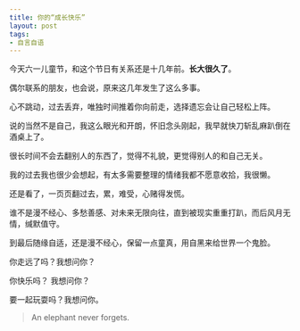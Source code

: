 ```yaml
---
title: 你的“成长快乐”
layout: post
tags:
- 自言自语
---
```


今天六一儿童节，和这个节日有关系还是十几年前。<strong>长大很久了</strong>。

偶尔联系的朋友，也会说，原来这几年发生了这么多事。

心不跳动，过去丢弃，唯独时间推着你向前走，选择遗忘会让自己轻松上阵。

说的当然不是自己，我这么眼光和开朗，怀旧念头刚起，我早就快刀斩乱麻趴倒在酒桌上了。

很长时间不会去翻别人的东西了，觉得不礼貌，更觉得别人的和自己无关。

我的过去我也很少会想起，有太多需要整理的情绪我都不愿意收拾，我很懒。

还是看了，一页页翻过去，累，难受，心赌得发慌。

谁不是漫不经心、多愁善感、对未来无限向往，直到被现实重重打趴，而后风月无情，缄默值守。


到最后随缘自适，还是漫不经心，保留一点童真，用自黑来给世界一个鬼脸。

你走远了吗？我想问你？

你快乐吗？ 我想问你？

要一起玩耍吗？我想问你。

>  An elephant never forgets.



